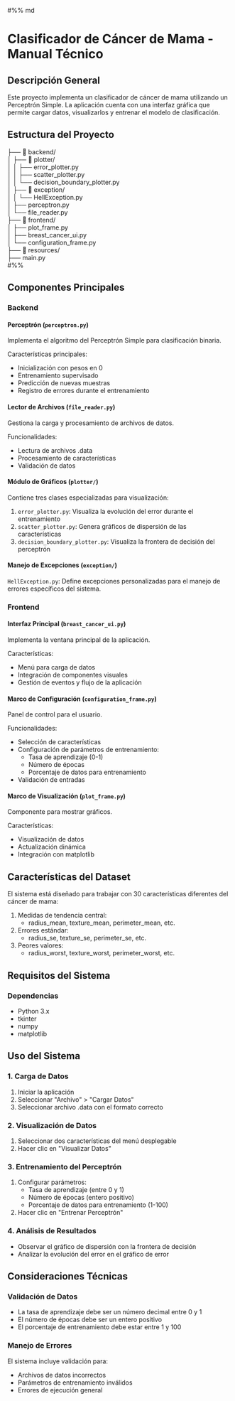 #%% md
# Clasificador de Cáncer de Mama - Manual Técnico

## Descripción General
Este proyecto implementa un clasificador de cáncer de mama utilizando un Perceptrón Simple. La aplicación cuenta con una interfaz gráfica que permite cargar datos, visualizarlos y entrenar el modelo de clasificación.

## Estructura del Proyecto
 
├── 📁 backend/  
│   ├── 📁 plotter/  
│   │   ├── error_plotter.py  
│   │   ├── scatter_plotter.py  
│   │   └── decision_boundary_plotter.py  
│   ├── 📁 exception/  
│   │   └── HellException.py  
│   ├── perceptron.py  
│   └── file_reader.py  
├── 📁 frontend/  
│   ├── plot_frame.py  
│   ├── breast_cancer_ui.py  
│   └── configuration_frame.py  
├── 📁 resources/  
├── main.py  
#%%

## Componentes Principales

### Backend

#### Perceptrón (`perceptron.py`)
Implementa el algoritmo del Perceptrón Simple para clasificación binaria.

Características principales:
- Inicialización con pesos en 0
- Entrenamiento supervisado  
- Predicción de nuevas muestras
- Registro de errores durante el entrenamiento

#### Lector de Archivos (`file_reader.py`)
Gestiona la carga y procesamiento de archivos de datos.

Funcionalidades:
- Lectura de archivos .data
- Procesamiento de características
- Validación de datos

#### Módulo de Gráficos (`plotter/`)
Contiene tres clases especializadas para visualización:

1. `error_plotter.py`: Visualiza la evolución del error durante el entrenamiento
2. `scatter_plotter.py`: Genera gráficos de dispersión de las características  
3. `decision_boundary_plotter.py`: Visualiza la frontera de decisión del perceptrón

#### Manejo de Excepciones (`exception/`) 
`HellException.py`: Define excepciones personalizadas para el manejo de errores específicos del sistema.

### Frontend

#### Interfaz Principal (`breast_cancer_ui.py`)
Implementa la ventana principal de la aplicación.

Características:
- Menú para carga de datos
- Integración de componentes visuales 
- Gestión de eventos y flujo de la aplicación

#### Marco de Configuración (`configuration_frame.py`)
Panel de control para el usuario.

Funcionalidades:
- Selección de características
- Configuración de parámetros de entrenamiento:
  - Tasa de aprendizaje (0-1)
  - Número de épocas
  - Porcentaje de datos para entrenamiento
- Validación de entradas

#### Marco de Visualización (`plot_frame.py`) 
Componente para mostrar gráficos.

Características:
- Visualización de datos
- Actualización dinámica
- Integración con matplotlib

## Características del Dataset
El sistema está diseñado para trabajar con 30 características diferentes del cáncer de mama:

1. Medidas de tendencia central:
   - radius_mean, texture_mean, perimeter_mean, etc.
2. Errores estándar:
   - radius_se, texture_se, perimeter_se, etc.  
3. Peores valores:
   - radius_worst, texture_worst, perimeter_worst, etc.

## Requisitos del Sistema

### Dependencias
- Python 3.x
- tkinter
- numpy  
- matplotlib

## Uso del Sistema

### 1. Carga de Datos
1. Iniciar la aplicación
2. Seleccionar "Archivo" > "Cargar Datos"
3. Seleccionar archivo .data con el formato correcto

### 2. Visualización de Datos
1. Seleccionar dos características del menú desplegable
2. Hacer clic en "Visualizar Datos"

### 3. Entrenamiento del Perceptrón
1. Configurar parámetros:
   - Tasa de aprendizaje (entre 0 y 1)
   - Número de épocas (entero positivo) 
   - Porcentaje de datos para entrenamiento (1-100)
2. Hacer clic en "Entrenar Perceptrón"

### 4. Análisis de Resultados
- Observar el gráfico de dispersión con la frontera de decisión
- Analizar la evolución del error en el gráfico de error

## Consideraciones Técnicas

### Validación de Datos
- La tasa de aprendizaje debe ser un número decimal entre 0 y 1
- El número de épocas debe ser un entero positivo
- El porcentaje de entrenamiento debe estar entre 1 y 100

### Manejo de Errores
El sistema incluye validación para:
- Archivos de datos incorrectos
- Parámetros de entrenamiento inválidos
- Errores de ejecución general
##